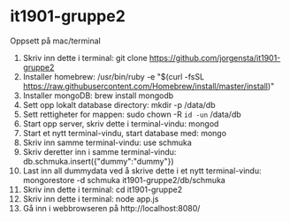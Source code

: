 # it1901-gruppe2

Oppsett på mac/terminal

1. Skriv inn dette i terminal: git clone https://github.com/jorgensta/it1901-gruppe2
2. Installer homebrew: /usr/bin/ruby -e "$(curl -fsSL https://raw.githubusercontent.com/Homebrew/install/master/install)"
3. Installer mongoDB: brew install mongodb
4. Sett opp lokalt database directory: mkdir -p /data/db
5. Sett rettigheter for mappen: sudo chown -R `id -un` /data/db
6. Start opp server, skriv dette i terminal-vindu: mongod
7. Start et nytt terminal-vindu, start database med: mongo
8. Skriv inn samme terminal-vindu: use schmuka
9. Skriv deretter inn i samme terminal-vindu: db.schmuka.insert({"dummy":"dummy"})
10. Last inn all dummydata ved å skrive dette i et nytt terminal-vindu: mongorestore -d schmuka it1901-gruppe2/db/schmuka
11. Skriv inn dette i terminal: cd it1901-gruppe2
12. Skriv inn dette i terminal: node app.js
13. Gå inn i webbrowseren på http://localhost:8080/
